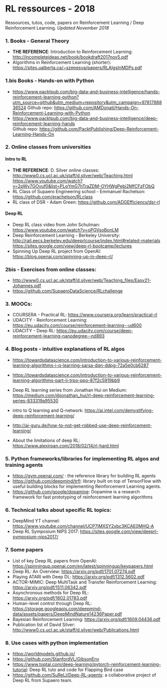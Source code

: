 # RL ressources - 2018
Ressources, tutos, code, papers on Reinforcement Learning / Deep Reinforcement Learning.
_Updated November 2018_

### 1. Books - General Theory
* **THE REFERENCE**: Introduction to Reinforcement Learning: http://incompleteideas.net/book/bookdraft2017nov5.pdf
* Algorithms in Reinforcement Learning (shorter): https://sites.ualberta.ca/~szepesva/papers/RLAlgsInMDPs.pdf

### 1.bis Books - Hands-on with Python
* https://www.packtpub.com/big-data-and-business-intelligence/hands-reinforcement-learning-python?utm_source=github&utm_medium=repository&utm_campaign=9781788836524
Github repo: https://github.com/AMDonati/Hands-On-Reinforcement-Learning-with-Python
* https://www.packtpub.com/big-data-and-business-intelligence/deep-reinforcement-learning-hands  
Github repo: https://github.com/PacktPublishing/Deep-Reinforcement-Learning-Hands-On

### 2. Online classes from universities
#### Intro to RL
* **THE REFERENCE**: D. Silver online classes: http://www0.cs.ucl.ac.uk/staff/d.silver/web/Teaching.html  
https://www.youtube.com/watch?v=2pWv7GOvuf0&list=PLqYmG7hTraZDM-OYHWgPebj2MfCFzFObQ
* RL Class of Supaero Engineering school - Emmanuel Rachelson: https://github.com/erachelson/RLclass
* RL class of DSR - Adam Green: https://github.com/ADGEfficiency/dsr-rl
#### Deep RL
* Deep RL class video from John Schulman: https://www.youtube.com/watch?v=oPGVsoBonLM
* Deep Reinforcement Learning - Berkeley University: http://rail.eecs.berkeley.edu/deeprlcourse/index.html#related-materials
https://sites.google.com/view/deep-rl-bootcamp/lectures
* Spinning Up Deep RL project from OpenAI: https://blog.openai.com/spinning-up-in-deep-rl/

### 2bis - Exercises from online classes:
* http://www0.cs.ucl.ac.uk/staff/d.silver/web/Teaching_files/Easy21-Johannes.pdf
* https://github.com/SupaeroDataScience/RLchallenge

### 3. MOOCs:
* COURSERA - Practical RL: https://www.coursera.org/learn/practical-rl
* UDACITY - Reinforcement Learning: https://eu.udacity.com/course/reinforcement-learning--ud600
* UDACITY - Deep RL: https://eu.udacity.com/course/deep-reinforcement-learning-nanodegree--nd893

### 4. Blog posts - intuitive explanations of RL algos
* https://towardsdatascience.com/introduction-to-various-reinforcement-learning-algorithms-i-q-learning-sarsa-dqn-ddpg-72a5e0cb6287
* https://towardsdatascience.com/introduction-to-various-reinforcement-learning-algorithms-part-ii-trpo-ppo-87f2c5919bb9
* Deep RL learning series from Jonathan Hui on Medium: https://medium.com/@jonathan_hui/rl-deep-reinforcement-learning-series-833319a95530
* intro to Q learning and Q-network: https://ai.intel.com/demystifying-deep-reinforcement-learning/
* http://ai-guru.de/how-to-not-get-robbed-use-deep-reinforcement-learning/

* About the limitations of deep RL: https://www.alexirpan.com/2018/02/14/rl-hard.html

### 5. Python frameworks/libraries for implementing RL algos and training agents
* https://gym.openai.com/ : the reference library for building RL agents
* https://github.com/deepmind/trfl: library built on top of TensorFlow with useful building blocks for implementing Reinforcement Learning agents.
* https://github.com/google/dopamine: Dopamine is a research framework for fast prototyping of reinforcement learning algorithms

### 6. Technical talks about specific RL topics:
* DeepMind YT channel: https://www.youtube.com/channel/UCP7jMXSY2xbc3KCAE0MHQ-A
* Deep RL Symposium NIPS 2017: https://sites.google.com/view/deeprl-symposium-nips2017/

### 7. Some papers
* List of key Deep RL papers from OpenAI: https://spinningup.openai.com/en/latest/spinningup/keypapers.html
* Deep RL: An Overview: https://arxiv.org/pdf/1701.07274.pdf
* Playing ATARI with Deep DL: https://arxiv.org/pdf/1312.5602.pdf
* ACTOR-MIMIC: Deep MultiTask and Transfer Reinforcement Learning: https://arxiv.org/pdf/1511.06342.pdf
* Asynchronous methods for Deep RL: https://arxiv.org/pdf/1602.01783.pdf
* Human-level control through Deep RL: https://storage.googleapis.com/deepmind-data/assets/papers/DeepMindNature14236Paper.pdf
* Bayesian Reinforcement Learning: https://arxiv.org/pdf/1609.04436.pdf
* Publication list of David Silver: http://www0.cs.ucl.ac.uk/staff/d.silver/web/Publications.html

### 8. Use cases with python implementation
* https://worldmodels.github.io/
* https://github.com/StanfordVL/GibsonEnv
* https://www.toptal.com/deep-learning/pytorch-reinforcement-learning-tutorial: Deep RL tuto and code for Flapping Bird case
* https://github.com/SuReLI/Deep-RL-agents: a collaborative project of Deep RL from Supaero team.
